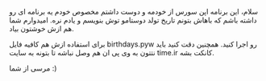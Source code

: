 سلام، این برنامه اپن سورس از خودمه و دوست داشتم مخصوص خودم یه برنامه ای رو داشته باشم که باهاش بتونم تاریخ تولد دوستامو توش بنویسم و یادم نره.
امیدوارم شما هم ازش خوشتون بیاد.

برای استفاده ازش هم کافیه فایل birthdays.pyw رو اجرا کنید. همچنین دقت کنید باید نتتون به وی پی ان هم وصل نباشه تا بتونه به سایت time.ir کانکت بشه.


مرسی از شما :)
